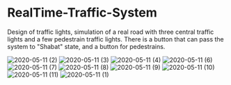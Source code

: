 # RealTime-Traffic-System
Design of traffic lights, simulation of a real road with three central traffic lights and a few pedestrain traffic lights.
There is a button that can pass the system to "Shabat" state, and a button for pedestrains.

![2020-05-11 (2)](https://user-images.githubusercontent.com/48330889/81559936-0caa7b00-9399-11ea-8a5c-2701c144405d.png)
![2020-05-11 (3)](https://user-images.githubusercontent.com/48330889/81559939-0ddba800-9399-11ea-90b4-45530e52484b.png)
![2020-05-11 (4)](https://user-images.githubusercontent.com/48330889/81559941-0e743e80-9399-11ea-8544-6e297e76236c.png)
![2020-05-11 (6)](https://user-images.githubusercontent.com/48330889/81559942-0fa56b80-9399-11ea-8170-58744ad0d3e7.png)
![2020-05-11 (7)](https://user-images.githubusercontent.com/48330889/81559946-103e0200-9399-11ea-9fd9-771eff30a346.png)
![2020-05-11 (8)](https://user-images.githubusercontent.com/48330889/81559947-10d69880-9399-11ea-8b0e-f9fa5e9fb1e1.png)
![2020-05-11 (9)](https://user-images.githubusercontent.com/48330889/81559950-1207c580-9399-11ea-9577-fe66cd658ad5.png)
![2020-05-11 (10)](https://user-images.githubusercontent.com/48330889/81559954-1338f280-9399-11ea-83a8-2b6dc8df5304.png)
![2020-05-11 (11)](https://user-images.githubusercontent.com/48330889/81559956-13d18900-9399-11ea-910b-c8e0d967343c.png)
![2020-05-11 (1)](https://user-images.githubusercontent.com/48330889/81559957-1502b600-9399-11ea-8d98-019dbc27f24f.png)
